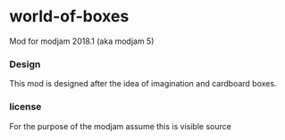 # world-of-boxes
Mod for modjam 2018.1 (aka modjam 5)

### Design
This mod is designed after the idea of imagination and cardboard boxes. 


### license
For the purpose of the modjam assume this is visible source
